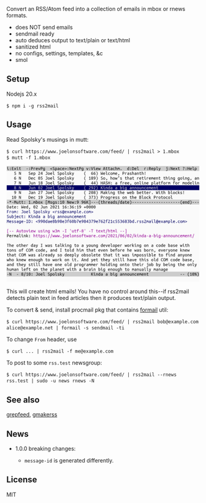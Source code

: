Convert an RSS/Atom feed into a collection of emails in mbox or rnews
formats.

* does NOT send emails
* sendmail ready
* auto deduces output to text/plain or text/html
* sanitized html
* no configs, settings, templates, &c
* smol

## Setup

Nodejs 20.x

    $ npm i -g rss2mail

## Usage

Read Spolsky's musings in mutt:

~~~
$ curl https://www.joelonsoftware.com/feed/ | rss2mail > 1.mbox
$ mutt -f 1.mbox
~~~

![](screenshot.png)

This will create html emails! You have no control around this--if
rss2mail detects plain text in feed articles then it produces
text/plain output.

To convert & send, install procmail pkg that contains [formail][] util:

    $ curl https://www.joelonsoftware.com/feed/ | rss2mail bob@example.com alice@example.net | formail -s sendmail -ti

To change `From` header, use

    $ curl ... | rss2mail -f me@example.com

To post to some `rss.test` newsgroup:

    $ curl https://www.joelonsoftware.com/feed/ | rss2mail --rnews rss.test | sudo -u news rnews -N

## See also

[grepfeed](https://github.com/gromnitsky/grepfeed),
[gmakerss](https://github.com/gromnitsky/gmakerss)

## News

* 1.0.0 breaking changes:

    * `message-id` is generated differently.

## License

MIT

[formail]: https://manpages.debian.org/unstable/procmail/formail.1.en.html
